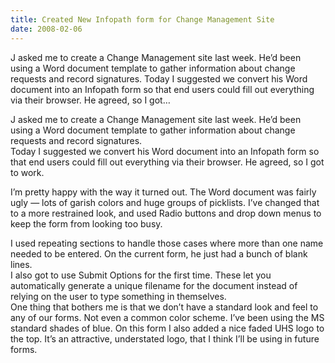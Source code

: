 ```yaml
---
title: Created New Infopath form for Change Management Site
date: 2008-02-06
---
```


J asked me to create a Change Management site last week. He’d been using a Word document template to gather information about change requests and record signatures. Today I suggested we convert his Word document into an Infopath form so that end users could fill out everything via their browser. He agreed, so I got…


<!-- end -->

<div>J asked me to create a Change Management site last week.  He’d  been using a Word document template to gather information about change requests  and record signatures.</div>
<div> </div>
<div>Today I suggested we convert his Word document into an Infopath form so  that end users could fill out everything via their browser.  He agreed, so I got  to work.</div>
<div> </div>


I’m pretty happy with the way it turned out. The Word document was fairly ugly — lots of garish colors and huge groups of picklists. I’ve changed that to a more restrained look, and used Radio buttons and drop down menus to keep the form from looking too busy. 

<div> </div>
<div>I used repeating sections to handle those cases where more than one name  needed to be entered.  On the current form, he just had a bunch of blank  lines.</div>
<div> </div>
<div>I also got to use Submit Options for the first time.  These let you  automatically generate a unique filename for the document instead of relying on  the user to type something in themselves.  </div>
<div> </div>
<div>One thing that bothers me is that we don’t have a standard look and feel to  any of our forms.  Not even a common color scheme.  I’ve been using the MS  standard shades of blue.  On this form I also added a nice faded UHS logo to the  top.  It’s an attractive, understated logo, that I think I’ll be using in future  forms.</div>

